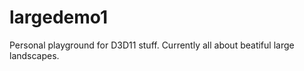 largedemo1
==========

Personal playground for D3D11 stuff. Currently all about beatiful large landscapes.